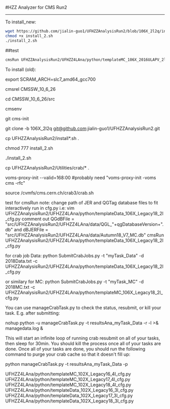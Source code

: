 #HZZ Analyzer for CMS Run2

------
To install_new:

```bash
wget https://github.com/jialin-guo1/UFHZZAnalysisRun2/blob/106X_2l2q/install_2.sh
chmod +x install_2.sh
./install_2.sh
```
##test 
```bash
cmsRun UFHZZAnalysisRun2/UFHZZ4LAna/python/templateMC_106X_2016ULAPV_2l2q_cfg.py
```

To install (old):

export SCRAM_ARCH=slc7_amd64_gcc700

cmsrel CMSSW_10_6_26

cd CMSSW_10_6_26/src

cmsenv

git cms-init

git clone -b 106X_2l2q git@github.com:jialin-guo1/UFHZZAnalysisRun2.git

cp UFHZZAnalysisRun2/install*.sh .

chmod 777 install_2.sh

./install_2.sh

cp UFHZZAnalysisRun2/Utilities/crab/* .

voms-proxy-init --valid=168:00
#probably need "voms-proxy-init -voms cms -rfc"

source /cvmfs/cms.cern.ch/crab3/crab.sh

test for cmsRun
note: change path of JER and QGTag database files to fit interactively run in cfg.py
i.e: vim UFHZZAnalysisRun2/UFHZZ4LAna/python/templateData_106X_Legacy18_2l_cfg.py
     comment out QGdBFile = "src/UFHZZAnalysisRun2/UFHZZ4LAna/data/QGL_"+qgDatabaseVersion+".db" and dBJERFile = "src/UFHZZAnalysisRun2/UFHZZ4LAna/data/Autumn18_V7_MC.db"
cmsRun UFHZZAnalysisRun2/UFHZZ4LAna/python/templateData_106X_Legacy18_2l_cfg.py

for crab job
Data:
python SubmitCrabJobs.py -t "myTask_Data" -d 2018Data.txt -c UFHZZAnalysisRun2/UFHZZ4LAna/python/templateData_106X_Legacy18_2l_cfg.py

or similary for MC:
python SubmitCrabJobs.py -t "myTask_MC" -d 2018MC.txt -c UFHZZAnalysisRun2/UFHZZ4LAna/python/templateMC_106X_Legacy18_2l_cfg.py

You can use manageCrabTask.py to check the status, resubmit, or kill your task. E.g. after submitting:

nohup python -u manageCrabTask.py -t resultsAna_myTask_Data -r -l >& managedata.log &

This will start an infinite loop of running crab resubmit on all of your tasks, then sleep for 30min. You should kill the process once all of your tasks are done. Once all of your tasks are done, you should run the following command to purge your crab cache so that it doesn't fill up:

python manageCrabTask.py -t resultsAna_myTask_Data -p

UFHZZ4LAna/python/templateMC_102X_Legacy16_4l_cfg.py
UFHZZ4LAna/python/templateMC_102X_Legacy17_4l_cfg.py
UFHZZ4LAna/python/templateMC_102X_Legacy18_4l_cfg.py
UFHZZ4LAna/python/templateData_102X_Legacy16_3l_cfg.py
UFHZZ4LAna/python/templateData_102X_Legacy17_3l_cfg.py
UFHZZ4LAna/python/templateData_102X_Legacy18_3l_cfg.py
